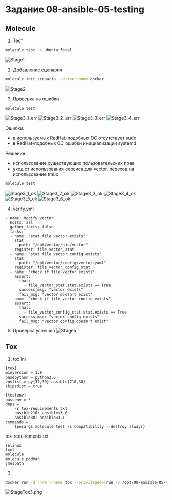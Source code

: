 # Задание 08-ansible-05-testing

## Molecule

1. Тест
``` bash
molecule test -s ubuntu_focal
```
![Stage1](./pictures/Stage1.png)

2. Добавление сценария
``` bash
molecule init scenario --driver-name docker
```
![Stage2](./pictures/Stage2.png)

3. Проверка на ошибки
``` bash
molecule test
```

![Stage3_1_err](./pictures/Stage3_1_err.png)
![Stage3_2_err](./pictures/Stage3_2_err.png)
![Stage3_3_err](./pictures/Stage3_3_err.png)
![Stage3_4_err](./pictures/Stage3_4_err.png)

Ошибки:
 - в используемых RedHat-подобных ОС отсутствует sudo
 - в RedHat-подобных ОС ошибки инициализации systemd

Решение:
 - использование существующих пользовательских прав
 - уход от использования сервиса для vector, переход на использование tmux

``` bash
molecule test
```

![Stage3_1_ok](./pictures/Stage3_1_ok.png)
![Stage3_2_ok](./pictures/Stage3_2_ok.png)
![Stage3_3_ok](./pictures/Stage3_3_ok.png)
![Stage3_4_ok](./pictures/Stage3_4_ok.png)
![Stage3_5_ok](./pictures/Stage3_5_ok.png)
![Stage3_6_ok](./pictures/Stage3_6_ok.png)

4. verify.yml
``` ansible
- name: Verify vector
  hosts: all
  gather_facts: false
  tasks:
  - name: "stat file vector exists"
    stat:
      path: "/opt/vector/bin/vector"
    register: file_vector_stat
  - name: "stat file vector config exists"
    stat:
      path: "/opt/vector/config/vector.yaml"
    register: file_vector_config_stat
  - name: "check if file vector exists"
    assert:
      that:
        - file_vector_stat.stat.exists == True
      success_msg: "vector exists"
      fail_msg: "vector doesn't exist"
  - name: "check if file vector config exists"
    assert:
      that:
        - file_vector_config_stat.stat.exists == True
      success_msg: "vector config exists"
      fail_msg: "vector config doesn't exist"
```

5. Проверка успешна
![Stage5](./pictures/Stage5.png)

## Tox

1. tox.ini
``` ansible
[tox]
minversion = 1.8
basepython = python3.6
envlist = py{37,39}-ansible{210,30}
skipsdist = true

[testenv]
passenv = *
deps =
    -r tox-requirements.txt
    ansible210: ansible<3.0
    ansible30: ansible<3.1
commands =
    {posargs:molecule test -s compatibility --destroy always}
```

tox-requirements.txt
``` ansible
selinux
lxml
molecule
molecule_podman
jmespath
```

2.
``` bash
docker run -d --rm --name tox --privileged=True -v /opt/08-ansible-05-testing/playbook/roles/vector:/opt/vector-role -w /opt/vector-role -it aragast/netology:latest /bin/bash
```
![StageTox3.png](./pictures/StageTox3.png)




